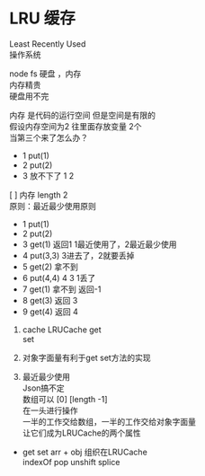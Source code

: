 # LRU  缓存
Least Recently Used     
操作系统

node fs 硬盘 ，内存     
内存精贵        
硬盘用不完      

内存 是代码的运行空间 但是空间是有限的      
假设内存空间为2 往里面存放变量 2个      
当第三个来了怎么办？
- 1  put(1)
- 2  put(2)
- 3  放不下了  1 2      

[ ] 内存 length 2        
原则：最近最少使用原则
- 1 put(1)
- 2 put(2)
- 3 get(1) 返回1 1最近使用了，2最近最少使用
- 4 put(3,3) 3进去了，2就要丢掉
- 5 get(2) 拿不到 
- 6 put(4,4)  4 3    1丢了
- 7 get(1) 拿不到  返回-1
- 8 get(3) 返回 3
- 9 get(4) 返回 4       

1. cache LRUCache 
get     
set

2. 对象字面量有利于get set方法的实现

3. 最近最少使用         
Json搞不定      
数组可以 [0] [length -1]        
在一头进行操作    
一半的工作交给数组，一半的工作交给对象字面量        
让它们成为LRUCache的两个属性

- get set arr + obj 组织在LRUCache      
        indexOf pop unshift splice
